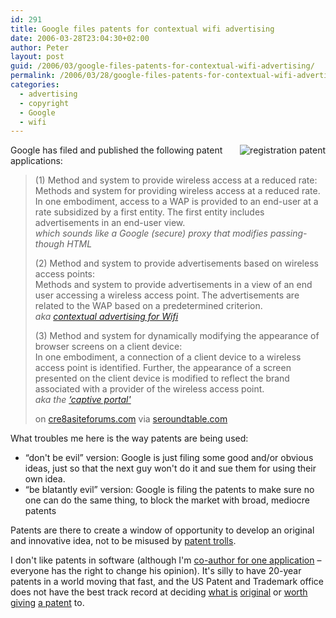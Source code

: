 ```yaml
---
id: 291
title: Google files patents for contextual wifi advertising
date: 2006-03-28T23:04:30+02:00
author: Peter
layout: post
guid: /2006/03/google-files-patents-for-contextual-wifi-advertising/
permalink: /2006/03/28/google-files-patents-for-contextual-wifi-advertising/
categories:
  - advertising
  - copyright
  - Google
  - wifi
---
```

<img src="http://static.flickr.com/36/119498697_0e7bfe4a0c_t.jpg" alt="registration patent" style="float: right" />  
Google has filed and published the following patent applications:

> (1) Method and system to provide wireless access at a reduced rate:  
> Methods and system for providing wireless access at a reduced rate. In one embodiment, access to a WAP is provided to an end-user at a rate subsidized by a first entity. The first entity includes advertisements in an end-user view.  
> _which sounds like a Google (secure) proxy that modifies passing-though HTML_
> 
> (2) Method and system to provide advertisements based on wireless access points:  
> Methods and system to provide advertisements in a view of an end user accessing a wireless access point. The advertisements are related to the WAP based on a predetermined criterion.  
> _aka [contextual advertising for Wifi](/2005/11/adsense-in-all-media-tv-cinema-sport-traffic/)_
> 
> (3) Method and system for dynamically modifying the appearance of browser screens on a client device:  
> In one embodiment, a connection of a client device to a wireless access point is identified. Further, the appearance of a screen presented on the client device is modified to reflect the brand associated with a provider of the wireless access point.  
> _aka the [&#8216;captive portal'](http://en.wikipedia.org/wiki/Captive_portal)_
> 
> on [cre8asiteforums.com](http://www.cre8asiteforums.com/forums/index.php?showtopic=35323) via [seroundtable.com](http://www.seroundtable.com/archives/003553.html)

<!--more-->

  
What troubles me here is the way patents are being used: 

  * &#8220;don't be evil&#8221; version: Google is just filing some good and/or obvious ideas, just so that the next guy won't do it and sue them for using their own idea.
  * &#8220;be blatantly evil&#8221; version: Google is filing the patents to make sure no one can do the same thing, to block the market with broad, mediocre patents

Patents are there to create a window of opportunity to develop an original and innovative idea, not to be misused by [patent trolls](http://en.wikipedia.org/wiki/Patent_troll). 

I don't like patents in software (although I'm [co-author for one application](http://appft1.uspto.gov/netacgi/nph-Parser?Sect1=PTO2&Sect2=HITOFF&p=1&u=%2Fnetahtml%2FPTO%2Fsearch-bool.html&r=1&f=G&l=50&co1=AND&d=PG01&s1=forret&OS=forret&RS=forret) &#8211; everyone has the right to change his opinion). It's silly to have 20-year patents in a world moving that fast, and the US Patent and Trademark office does not have the best track record at deciding [what is](http://www.brookings.edu/views/op-ed/20050728klemens.htm) [original](http://lawgeek.typepad.com/lawgeek/silly_patents_trix_are_for_kids/index.html) or [worth](http://www.patentlysilly.com/patent.php?patID=6830455) [giving](http://cse.stanford.edu/class/cs201/projects-99-00/software-patents/amazon.html) [a patent](http://www.wired.com/news/politics/0,1283,19473,00.html) to.